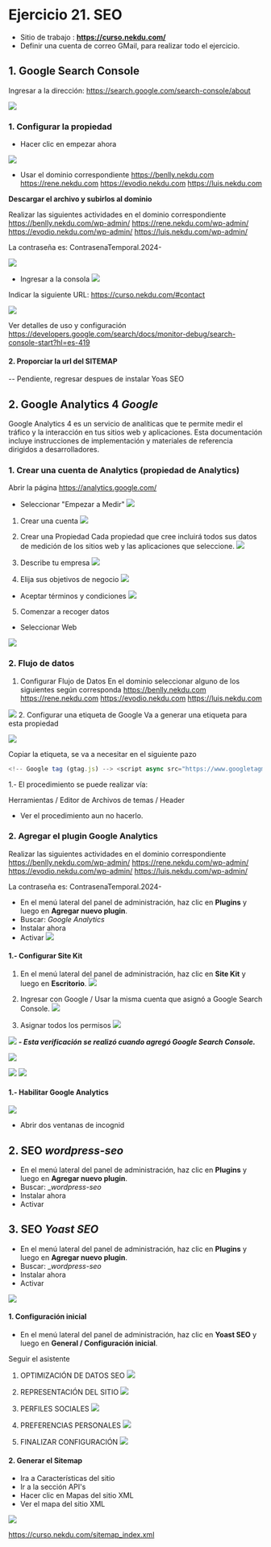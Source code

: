 # Ejercicio 21.  SEO

- Sitio de trabajo : **https://curso.nekdu.com/**
- Definir una cuenta de correo GMail, para realizar todo el ejercicio.

## 1. Google Search Console


Ingresar a la dirección: https://search.google.com/search-console/about

![](https://i.imgur.com/JkRNrLj.png)

### 1. Configurar la propiedad
- Hacer clic en empezar ahora
 
![](https://i.imgur.com/EacJYVE.png)
- Usar el dominio correspondiente
https://benlly.nekdu.com
https://rene.nekdu.com
https://evodio.nekdu.com
https://luis.nekdu.com


**Descargar el archivo y subirlos al dominio**

Realizar las siguientes actividades en el dominio correspondiente
https://benlly.nekdu.com/wp-admin/
https://rene.nekdu.com/wp-admin/
https://evodio.nekdu.com/wp-admin/
https://luis.nekdu.com/wp-admin/

La contraseña es: ContrasenaTemporal.2024-

![](https://i.imgur.com/3W3Ej39.png)

- Ingresar a la consola
![](https://i.imgur.com/3S6FKnE.png)

Indicar la siguiente URL: https://curso.nekdu.com/#contact

![](https://i.imgur.com/Ed60wsu.png)

Ver detalles de uso y configuración
https://developers.google.com/search/docs/monitor-debug/search-console-start?hl=es-419

#### 2. Proporciar la url del SITEMAP
-- Pendiente, regresar despues de instalar Yoas SEO










## 2. Google Analytics 4 _Google_

Google Analytics 4 es un servicio de analíticas que te permite medir el tráfico y la interacción en tus sitios web y aplicaciones. Esta documentación incluye instrucciones de implementación y materiales de referencia dirigidos a desarrolladores.

### 1. Crear una cuenta de Analytics (propiedad de Analytics)
Abrir la página https://analytics.google.com/
- Seleccionar "Empezar a Medir"
![](https://i.imgur.com/i6XHN8F.png)

1. Crear una cuenta
![](https://i.imgur.com/BmOiaOa.png)
2. Crear una Propiedad
Cada propiedad que cree incluirá todos sus datos de medición de los sitios web y las aplicaciones que seleccione.
![](https://i.imgur.com/LrEQn5m.png)

3. Describe tu empresa
![](https://i.imgur.com/D3rKHm6.png)

4. Elija sus objetivos de negocio
![](https://i.imgur.com/8bjzZXT.png)

- Aceptar términos y condiciones
![](https://i.imgur.com/TCe3F5e.png)

5. Comenzar a recoger datos
- Seleccionar Web

![](https://i.imgur.com/ZUFWCcL.png)
### 2.  Flujo de datos
1. Configurar Flujo de Datos
En el dominio seleccionar alguno de los siguientes según corresponda
https://benlly.nekdu.com
https://rene.nekdu.com
https://evodio.nekdu.com
https://luis.nekdu.com



![](https://i.imgur.com/2qjAjJr.png)
2. Configurar una etiqueta de Google
Va a generar una etiqueta para esta propiedad

![](https://i.imgur.com/RdBBAgy.png)

Copiar la etiqueta, se va a necesitar en el siguiente pazo

```javascript
<!-- Google tag (gtag.js) --> <script async src="https://www.googletagmanager.com/gtag/js?id=G-WS8K0MDBPF"></script> <script> window.dataLayer = window.dataLayer || []; function gtag(){dataLayer.push(arguments);} gtag('js', new Date()); gtag('config', 'G-WS8K0MDBPF'); </script>
```

1.- El procedimiento se puede realizar vía:

Herramientas / Editor de Archivos de temas / Header 
- Ver el procedimiento aun no hacerlo.


### 2. Agregar el plugin Google Analytics
Realizar las siguientes actividades en el dominio correspondiente
https://benlly.nekdu.com/wp-admin/
https://rene.nekdu.com/wp-admin/
https://evodio.nekdu.com/wp-admin/
https://luis.nekdu.com/wp-admin/

La contraseña es: ContrasenaTemporal.2024-

- En el menú lateral del panel de administración, haz clic en **Plugins** y luego en **Agregar nuevo plugin**.
- Buscar: _Google Analytics_
- Instalar ahora
- Activar
![](https://i.imgur.com/TMaIJwi.png)

#### 1.- Configurar Site Kit
1.  En el menú lateral del panel de administración, haz clic en **Site Kit** y luego en **Escritorio**.
![](https://i.imgur.com/cCh32rZ.png)

2.  Ingresar con Google / Usar la misma cuenta que asignó a Google Search Console.
![](https://i.imgur.com/PjeYXtU.png)

4. Asignar todos los permisos
![](https://i.imgur.com/vTsDjQl.png)

![](https://i.imgur.com/z1V99mx.png)
***- Esta verificación se realizó cuando agregó Google Search Console.***

![](https://i.imgur.com/0WUyAfQ.png)

![](https://i.imgur.com/GLXHW7j.png)
![](https://i.imgur.com/pNTzJzd.png)

#### 1.- Habilitar Google Analytics
![](https://i.imgur.com/B8x4cIv.png)

- Abrir  dos ventanas de incognid





## 2. SEO  _wordpress-seo_
- En el menú lateral del panel de administración, haz clic en **Plugins** y luego en **Agregar nuevo plugin**.
- Buscar: __wordpress-seo_
- Instalar ahora
- Activar


## 3. SEO  _Yoast SEO_
- En el menú lateral del panel de administración, haz clic en **Plugins** y luego en **Agregar nuevo plugin**.
- Buscar: __wordpress-seo_
- Instalar ahora
- Activar


![](https://i.imgur.com/JT04zl0.png)
#### 1. Configuración inicial
- En el menú lateral del panel de administración, haz clic en **Yoast SEO** y luego en **General / Configuración inicial**.

Seguir el asistente
1. OPTIMIZACIÓN DE DATOS SEO
![](https://i.imgur.com/0tVk9qM.png)
2. REPRESENTACIÓN DEL SITIO
![](https://i.imgur.com/KDYolwU.png)
3. PERFILES SOCIALES
![](https://i.imgur.com/iU8OOHe.png)

4.   PREFERENCIAS PERSONALES
![](https://i.imgur.com/qvx4BoX.png)

5. FINALIZAR CONFIGURACIÓN
![](https://i.imgur.com/gPkx33E.png)

#### 2. Generar el Sitemap
- Ira a Características del sitio
- Ir a la sección API's
- Hacer clic en Mapas del sitio XML
- Ver el mapa del sitio XML

![](https://i.imgur.com/pSwUwEl.png)

https://curso.nekdu.com/sitemap_index.xml

<!--stackedit_data:
eyJoaXN0b3J5IjpbMTcyMzI5ODAzLC05NTU5NDYwNDIsMTUyND
QyMDU2LC0xNTU4MDc1NDcsLTIwMDY2MDQwMTYsLTYzNDY4NDgy
MiwtMTE5MjYyMTM3Myw1MTYzMjIxNzEsNzA1NjQyODMxLC0xNj
IwNTQ5NTg2XX0=
-->